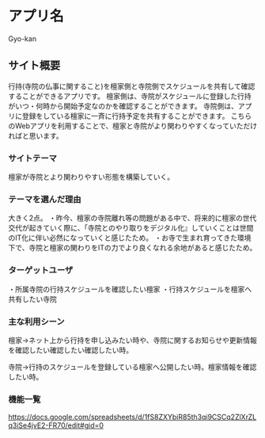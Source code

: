 # アプリ名
Gyo-kan

## サイト概要
行持(寺院の仏事に関すること)を檀家側と寺院側でスケジュールを共有して確認することができるアプリです。
檀家側は、寺院がスケジュールに登録した行持がいつ・何時から開始予定なのかを確認することができます。
寺院側は、アプリに登録をしている檀家に一斉に行持予定を共有することができます。
こちらのWebアプリを利用することで、檀家と寺院がより関わりやすくなっていただければと思います。

### サイトテーマ
檀家が寺院とより関わりやすい形態を構築していく。

### テーマを選んだ理由
大きく2点。
・昨今、檀家の寺院離れ等の問題がある中で、将来的に檀家の世代交代が起きていく際に、「寺院とのやり取りをデジタル化』していくことは世間のIT化に伴い必然になっていくと感じたため。
・お寺で生まれ育ってきた環境下で、寺院と檀家の関わりをITの力でより良くなれる余地があると感じたため。

### ターゲットユーザ
・所属寺院の行持スケジュールを確認したい檀家
・行持スケジュールを檀家へ共有したい寺院

### 主な利用シーン
檀家→ネット上から行持を申し込みたい時や、寺院に関するお知らせや更新情報を確認したい確認したい確認したい時。

寺院→行持のスケジュールを登録している檀家へ公開したい時。檀家情報を確認したい時。


### 機能一覧
https://docs.google.com/spreadsheets/d/1fS8ZXYbiR85th3qi9CSCq2ZlXrZLq3iSe4jvE2-FR70/edit#gid=0

